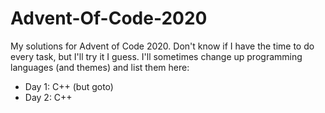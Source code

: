 # Advent-Of-Code-2020

My solutions for Advent of Code 2020.
Don't know if I have the time to do every task, but I'll try it I guess.
I'll sometimes change up programming languages (and themes) and list them here:

* Day 1: C++ (but goto)
* Day 2: C++
